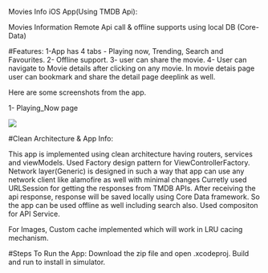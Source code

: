 Movies Info iOS App(Using TMDB Api):

Movies Information Remote Api call & offline supports using local DB (Core-Data)

#Features:
 1-App has 4 tabs - Playing now, Trending, Search and Favourites.
 2- Offline support.
 3- user can share the movie.
 4- User can navigate to Movie details after clicking on any movie. In movie detais page user can bookmark and share the detail page deeplink as well.
 
 Here are some screenshots from the app. 
 
 1- Playing_Now page

![](https://github.com/Pandey-NITB/TMDB_Movies_Remote_CoreData/blob/main/Movies%20Info/Assets.xcassets/Screenshots/PN.imageset/PN%20(1).png)

#Clean Architecture & App Info:

This app is implemented using clean architecture having routers, services and viewModels. Used Factory design pattern for ViewControllerFactory. 
Network layer(Generic) is designed in such a way that app can use any network client like alamofire as well with minimal changes Curretly used URLSession for getting the responses from TMDB APIs.
After receiving the api response, response will be saved locally using Core Data framework. So the app can be used offline as well including search also.
Used compositon for API Service.

For Images, Custom cache implemented which will work in LRU cacing mechanism.

#Steps To Run the App:
Download the zip file and open .xcodeproj. Build and run to install in simulator. 




